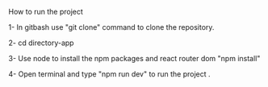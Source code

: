 How to run the project

1- In gitbash use "git clone" command to clone the repository.

2- cd directory-app

3- Use node to install the npm packages and react router dom "npm install"

4- Open terminal and type "npm run dev" to run the project .
